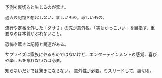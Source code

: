 予測を裏切ると生じるのが驚き。

過去の記憶を想起しない、新しいもの。珍しいもの。

流行や定番を外した「ダサさ」の先が意外性。「実はかっこいい」を目指す。重要なのは本質がぶれないこと。

恐怖や驚きは記憶と関連がある。

サプライズは家族にやるものではないけど、エンターテインメントの感覚、喜びや楽しみを忘れないのは必要。

知らないだけでは驚きにならない。
意外性が必要。ミスリードして、裏切る。
